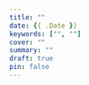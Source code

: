 ```yaml
---
title: ""
date: {{ .Date }}
keywords: ["", ""]
cover: ""
summary: ""
draft: true
pin: false
---
```


<!--more-->
